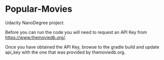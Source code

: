 # Popular-Movies
Udacity NanoDegree project.

Before you can run the code you will need to request an API Key from https://www.themoviedb.org/.

Once you have obtained the API Key, browse to the gradle build and update api_key with the one that was provided by themoviedb.org.
